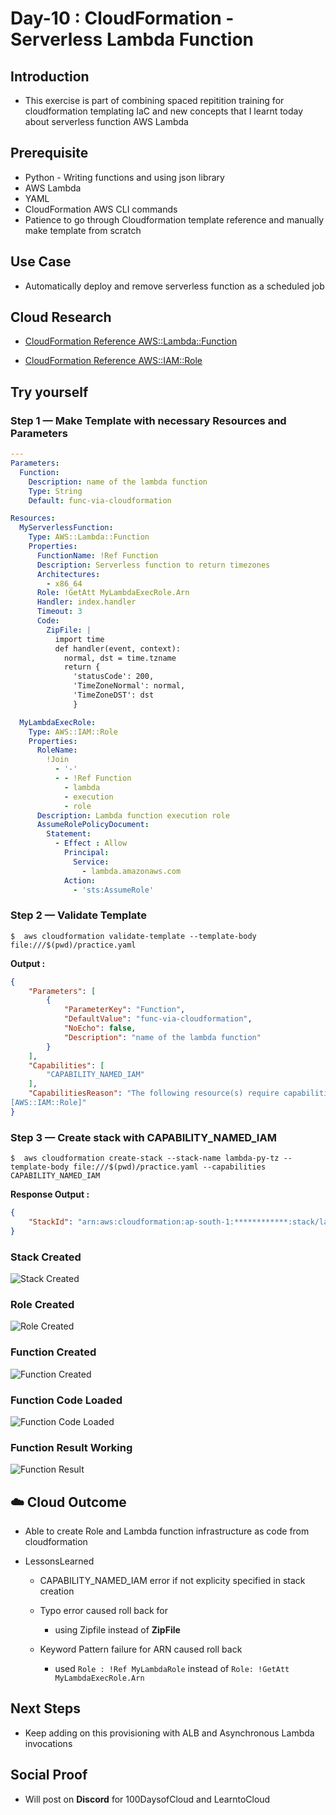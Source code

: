 # Day-10 : CloudFormation - Serverless Lambda Function

## Introduction

- This exercise is part of combining spaced repitition training for cloudformation templating IaC and new concepts that I learnt today about serverless function AWS Lambda

## Prerequisite

- Python - Writing functions and using json library
- AWS Lambda
- YAML
- CloudFormation AWS CLI commands
- Patience to go through Cloudformation template reference and manually make template from scratch

## Use Case

- Automatically deploy and remove serverless function as a scheduled job

## Cloud Research

- [CloudFormation Reference AWS::Lambda::Function](https://docs.aws.amazon.com/AWSCloudFormation/latest/UserGuide/aws-resource-lambda-function.html)

- [CloudFormation Reference AWS::IAM::Role](https://docs.aws.amazon.com/AWSCloudFormation/latest/UserGuide/aws-resource-iam-role.html)

## Try yourself

### Step 1 — Make Template with necessary Resources and Parameters

```yaml
---
Parameters:
  Function:
    Description: name of the lambda function
    Type: String
    Default: func-via-cloudformation

Resources:
  MyServerlessFunction:
    Type: AWS::Lambda::Function
    Properties:
      FunctionName: !Ref Function
      Description: Serverless function to return timezones
      Architectures:
        - x86_64
      Role: !GetAtt MyLambdaExecRole.Arn
      Handler: index.handler
      Timeout: 3
      Code:
        ZipFile: |
          import time
          def handler(event, context):
            normal, dst = time.tzname
            return {
              'statusCode': 200,
              'TimeZoneNormal': normal,
              'TimeZoneDST': dst
              }

  MyLambdaExecRole:
    Type: AWS::IAM::Role
    Properties:
      RoleName: 
        !Join 
          - '-'
          - - !Ref Function
            - lambda
            - execution
            - role
      Description: Lambda function execution role
      AssumeRolePolicyDocument:
        Statement:
          - Effect : Allow
            Principal:
              Service: 
                - lambda.amazonaws.com
            Action:
              - 'sts:AssumeRole'
```

### Step 2 — Validate Template

```console
$  aws cloudformation validate-template --template-body file:///$(pwd)/practice.yaml
```

**Output :**

```json
{
    "Parameters": [
        {
            "ParameterKey": "Function",
            "DefaultValue": "func-via-cloudformation",
            "NoEcho": false,
            "Description": "name of the lambda function"
        }
    ],
    "Capabilities": [
        "CAPABILITY_NAMED_IAM"
    ],
    "CapabilitiesReason": "The following resource(s) require capabilities:
[AWS::IAM::Role]"
}
```

### Step 3 — Create stack with CAPABILITY_NAMED_IAM

```console
$  aws cloudformation create-stack --stack-name lambda-py-tz --template-body file:///$(pwd)/practice.yaml --capabilities CAPABILITY_NAMED_IAM
```

**Response Output :**

```json
{
    "StackId": "arn:aws:cloudformation:ap-south-1:************:stack/lambda-py-tz/59b4a600-39d2-11ed-aa13-0279fc3e6c92"
}
```

### Stack Created

![Stack Created](assets/stack-creation-screen.png)

### Role Created

![Role Created](assets/role-creation-screen.png)

### Function Created

![Function Created](assets/function-created-screen.png)

### Function Code Loaded

![Function Code Loaded](assets/func-code-screen.png)

### Function Result Working

![Function Result](assets/func-result-screen.png)

## ☁️ Cloud Outcome

- Able to create Role and Lambda function infrastructure as code from cloudformation

- LessonsLearned

    - CAPABILITY_NAMED_IAM error if not explicity specified in stack creation
    
    - Typo error caused roll back for 
        - using Zipfile instead of **ZipFile**

    - Keyword Pattern failure for ARN caused roll back
        - used `Role : !Ref MyLambdaRole` instead of `Role: !GetAtt MyLambdaExecRole.Arn`

## Next Steps

- Keep adding on this provisioning with ALB and Asynchronous Lambda invocations

## Social Proof

- Will post on **Discord** for 100DaysofCloud and LearntoCloud

